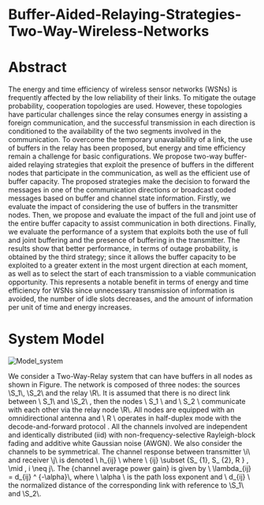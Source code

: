 # Buffer-Aided-Relaying-Strategies-Two-Way-Wireless-Networks

# Abstract
The energy and time efficiency of wireless sensor networks (WSNs) is frequently affected by the low reliability of their links. To mitigate the outage probability, cooperation topologies are used. However, these topologies have particular challenges since the relay consumes energy in assisting a foreign communication, and the successful transmission in each direction is conditioned to the availability of the two segments involved in the communication. To overcome the temporary unavailability of a link, the use of buffers in the relay has been proposed, but energy and time efficiency remain a challenge for basic configurations. We propose two-way buffer-aided relaying strategies that exploit the presence of buffers in the different nodes that participate in the communication, as well as the efficient use of buffer capacity. The proposed strategies make the decision to forward the messages in one of the communication directions or broadcast coded messages based on buffer and channel state information. Firstly, we evaluate the impact of considering the use of buffers in the transmitter nodes. Then, we propose and evaluate the impact of the full and joint use of the entire buffer capacity to assist communication in both directions. Finally, we evaluate the performance of a system that exploits both the use of full and joint buffering and the presence of buffering in the transmitter. The results show that better performance, in terms of outage probability, is obtained by the third strategy; since it allows the buffer capacity to be exploited to a greater extent in the most urgent direction at each moment, as well as to select the start of each transmission to a viable communication opportunity. This represents a notable benefit in terms of energy and time efficiency for WSNs since unnecessary transmission of information is avoided, the number of idle slots decreases, and the amount of information per unit of time and energy increases.

 # System Model 
 ![Model_system](https://user-images.githubusercontent.com/110578891/193143062-4ec7e8f0-2557-4f36-8bb2-4c3090d177fd.jpg)
 
  We consider a Two-Way-Relay system that can have buffers in all nodes as shown in Figure. The network is composed of three nodes: the sources \\S_1\\, \\S_2\\ and the relay \\R\\. It is assumed that there is no direct link between \\ S_1\\  and  \\S_2\\ , then the nodes \\ S_1 \\ and \\ S_2 \\ communicate with each other via the relay node \\R\\.  All nodes are equipped with an omnidirectional antenna and \\ R \\ operates in half-duplex mode with the decode-and-forward protocol  . All the channels involved are independent and identically distributed (iid) with non-frequency-selective Rayleigh-block fading and additive white Gaussian noise (AWGN). We also consider the channels to be symmetrical. 
The channel response between transmitter \\i\\ and receiver \\j\\ is denoted \\ h_{ij} \\ where \\ \{ij\} \subset \{S_ {1}, S_ {2}, R \} \, \mid \, i \neq j\\. The {channel average power gain} is given by \\ \lambda_{ij} = d_{ij} ^ {-\alpha}\\, where \\ \alpha \\ is the path loss exponent and \\ d_{ij} \\ the normalized distance of the corresponding link with reference to \\S_1\\ and \\S_2\\.
